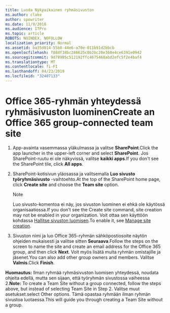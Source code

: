 ```yaml
---
title: Luoda Nykyaikainen ryhmäsivuston
ms.author: clake
author: spowriter
ms.date: 11/9/2018
ms.audience: ITPro
ms.topic: article
ROBOTS: NOINDEX, NOFOLLOW
localization_priority: Normal
ms.assetid: ba35d814-55b8-44e6-a70e-011b91d2bbcb
ms.openlocfilehash: f88df38bc286625c0b2bc20e360e4ce6391e0942
ms.sourcegitcommit: 9d78905c512192ffc4675468abd2efc5f2e4baf4
ms.translationtype: MT
ms.contentlocale: fi-FI
ms.lasthandoff: 04/23/2019
ms.locfileid: "32407133"
---
```

# <a name="create-an-office-365-group-connected-team-site"></a><span data-ttu-id="065a3-102">Office 365-ryhmän yhteydessä ryhmäsivuston luominen</span><span class="sxs-lookup"><span data-stu-id="065a3-102">Create an Office 365 group-connected team site</span></span>

1. <span data-ttu-id="065a3-103">App-avainta vasemmassa yläkulmassa ja valitse **SharePoint**.</span><span class="sxs-lookup"><span data-stu-id="065a3-103">Click the app launcher in the upper-left corner and select **SharePoint**.</span></span> <span data-ttu-id="065a3-104">Jos SharePoint-ruutu ei ole näkyvissä, valitse **kaikki apps**.</span><span class="sxs-lookup"><span data-stu-id="065a3-104">If you don't see the SharePoint tile, click **All apps**.</span></span>
    
2. <span data-ttu-id="065a3-105">SharePoint-kotisivun yläosassa ja valitsemalla **Luo sivusto** **työryhmäsivusto** -vaihtoehto.</span><span class="sxs-lookup"><span data-stu-id="065a3-105">At the top of the SharePoint home page, click **Create site** and choose the **Team site** option.</span></span> 
    
    > [!NOTE]
    > <span data-ttu-id="065a3-106">Luo sivusto-komentoa ei näy, jos sivuston luominen ei ehkä ole käytössä organisaatiossa.</span><span class="sxs-lookup"><span data-stu-id="065a3-106">If you don't see the Create site command, site creation may not be enabled in your organization.</span></span> <span data-ttu-id="065a3-107">Voit ottaa sen käyttöön kohdassa [Hallitse sivuston luomisen](https://go.microsoft.com/fwlink/?linkid=2009644).</span><span class="sxs-lookup"><span data-stu-id="065a3-107">To enable it, see [Manage site creation](https://go.microsoft.com/fwlink/?linkid=2009644).</span></span> 
  
3. <span data-ttu-id="065a3-108">Sivuston nimi ja luo Office 365-ryhmän sähköpostiosoite näytön ohjeiden mukaisesti ja valitse sitten **Seuraava**.</span><span class="sxs-lookup"><span data-stu-id="065a3-108">Follow the steps on the screen to name the site and create an email address for the Office 365 group, and then click **Next**.</span></span> <span data-ttu-id="065a3-109">Voit myös lisätä muita ryhmän omistajille ja jäsenet.</span><span class="sxs-lookup"><span data-stu-id="065a3-109">You can also add other group owners and members.</span></span> <span data-ttu-id="065a3-110">Valitse **Valmis**.</span><span class="sxs-lookup"><span data-stu-id="065a3-110">Click **Finish**.</span></span>
  
 <span data-ttu-id="065a3-111">**Huomautus:** Ilman ryhmää ryhmäsivuston luomisen yhteydessä, noudata ohjeita edellä, mutta sen sijaan, että työryhmän sivustossa vaiheessa 2.</span><span class="sxs-lookup"><span data-stu-id="065a3-111">**Note:** To create a Team Site without a group connected, follow the steps above, but instead of selecting Team Site in Step 2.</span></span> <span data-ttu-id="065a3-112">Valitse muut asetukset.</span><span class="sxs-lookup"><span data-stu-id="065a3-112">select Other options.</span></span> <span data-ttu-id="065a3-113">Tämä opastaa ryhmään ilman ryhmän sivustoa luotaessa.</span><span class="sxs-lookup"><span data-stu-id="065a3-113">This will guide you through creating a Team Site without a group.</span></span> 
    

